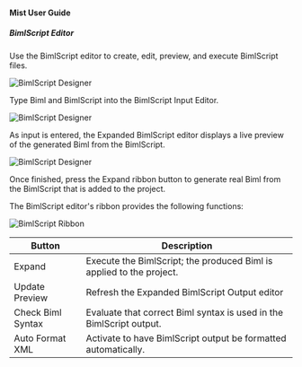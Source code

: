 #### Mist User Guide
##### BimlScript Editor

Use the BimlScript editor to create, edit, preview, and execute BimlScript files.

![BimlScript Designer](https://varigencecom.blob.core.windows.net/images-mistdocumentation-editoroverviews/BimlScript1.png)

Type Biml and BimlScript into the BimlScript Input Editor.

![BimlScript Designer](https://varigencecom.blob.core.windows.net/images-mistdocumentation-editoroverviews/BimlScript2.png)

As input is entered, the Expanded BimlScript editor displays a live preview of the generated Biml from the BimlScript.

![BimlScript Designer](https://varigencecom.blob.core.windows.net/images-mistdocumentation-editoroverviews/BimlScript3.png)

Once finished, press the Expand ribbon button to generate real Biml from the 
BimlScript that is added to the project.

The BimlScript editor's ribbon provides the following functions:

![BimlScript Ribbon](https://varigencecom.blob.core.windows.net/images-mistdocumentation-editoroverviews/BimlScript4.png)

Button | Description
--- | ---
Expand | Execute the BimlScript; the produced Biml is applied to the project.
Update Preview | Refresh the Expanded BimlScript Output editor
Check Biml Syntax | Evaluate that correct Biml syntax is used in the BimlScript output.
Auto Format XML | Activate to have BimlScript output be formatted automatically.
